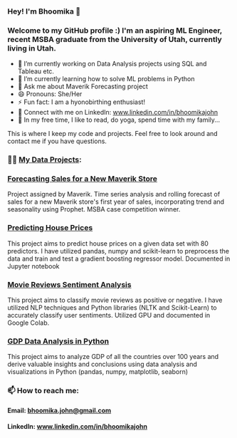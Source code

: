 <!--
**bhoomika-johnpedely/bhoomika-johnpedely** is a ✨ _special_ ✨ repository because its `README.md` (this file) appears on your GitHub profile.

Here are some ideas to get you started:

- 🔭 I’m currently working on ...
- 🌱 I’m currently learning ...
- 👯 I’m looking to collaborate on ...
- 🤔 I’m looking for help with ...
- 💬 Ask me about ...
- 📫 How to reach me: ...
- 😄 Pronouns: ...
- ⚡ Fun fact: ...
-->

### Hey! I'm Bhoomika 👋
### Welcome to my GitHub profile :) I'm an aspiring ML Engineer, recent MSBA graduate from the University of Utah, currently living in Utah. 

- 🔭 I’m currently working on Data Analysis projects using SQL and Tableau etc.
- 🌱 I’m currently learning how to solve ML problems in Python
- 💬 Ask me about Maverik Forecasting project
- 😄 Pronouns: She/Her
- ⚡ Fun fact: I am a hyonobirthing enthusiast!
- 🤝 Connect with me on LinkedIn: www.linkedin.com/in/bhoomikajohn
- 🎈 In my free time, I like to read, do yoga, spend time with my family...
  
This is where I keep my code and projects. Feel free to look around and contact me if you have questions.

### 👨‍💻 [My Data Projects](https://github.com/bhoomika-jp/Portfolio/tree/main#portfolio):

### [Forecasting Sales for a New Maverik Store](https://github.com/bhoomika-jp/Maverik-Sales-Forecasting)
Project assigned by Maverik. Time series analysis and rolling forecast of sales for a new Maverik store's first year of sales, incorporating trend and seasonality using Prophet. MSBA case competition winner.

### [Predicting House Prices](https://github.com/bhoomika-jp/Predicting-House-Prices) 
This project aims to predict house prices on a given data set with 80 predictors. I have utilized pandas, numpy and scikit-learn to preprocess the data and train and test a gradient boosting regressor model. Documented in Jupyter notebook

### [Movie Reviews Sentiment Analysis](https://github.com/bhoomika-jp/Movie-Reviews-Sentiment-Analysis)
This project aims to classify movie reviews as positive or negative. I have utilized NLP techniques and Python libraries (NLTK and Scikit-Learn) to accurately classify user sentiments. Utilized GPU and documented in Google Colab. 

### [GDP Data Analysis in Python](https://github.com/bhoomika-jp/GDP-Data-Analysis)
This project aims to analyze GDP of all the countries over 100 years and derive valuable insights and conclusions using data analysis and visualizations in Python (pandas, numpy, matplotlib, seaborn)


### 📫 How to reach me: 
#### Email: bhoomika.john@gmail.com
#### LinkedIn: www.linkedin.com/in/bhoomikajohn


